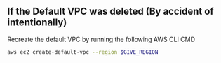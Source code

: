 ## If the Default VPC was deleted (By accident of intentionally)

Recreate the default VPC by running the following AWS CLI CMD
```bash 
aws ec2 create-default-vpc --region $GIVE_REGION
```